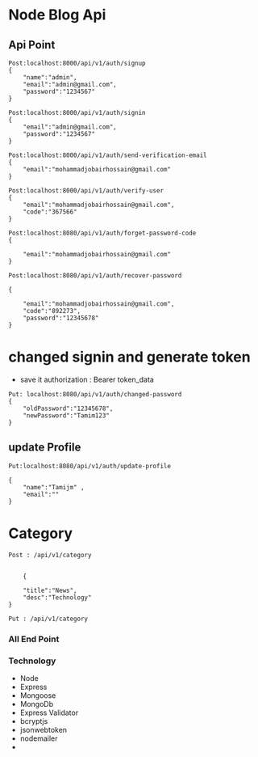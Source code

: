 # Node Blog Api

## Api Point

```
Post:localhost:8000/api/v1/auth/signup
{
    "name":"admin",
    "email":"admin@gmail.com",
    "password":"1234567"
}
```

```
Post:localhost:8000/api/v1/auth/signin
{
    "email":"admin@gmail.com",
    "password":"1234567"
}
```

```
Post:localhost:8000/api/v1/auth/send-verification-email
{
    "email":"mohammadjobairhossain@gmail.com"
}

```

```
Post:localhost:8000/api/v1/auth/verify-user
{
    "email":"mohammadjobairhossain@gmail.com",
    "code":"367566"
}
```

```
Post:localhost:8080/api/v1/auth/forget-password-code
{

    "email":"mohammadjobairhossain@gmail.com"
}

```

```
Post:localhost:8080/api/v1/auth/recover-password

{

    "email":"mohammadjobairhossain@gmail.com",
    "code":"892273",
    "password":"12345678"
}
```

# changed signin and generate token

- save it authorization : Bearer token_data

```
Put: localhost:8080/api/v1/auth/changed-password
{
    "oldPassword":"12345678",
    "newPassword":"Tamim123"
}
```

## update Profile

```
Put:localhost:8080/api/v1/auth/update-profile

{
    "name":"Tamijm" ,
    "email":""
}
```

# Category

```
Post : /api/v1/category


    {

    "title":"News",
    "desc":"Technology"
}

Put : /api/v1/category

```

### All End Point

### Technology

- Node
- Express
- Mongoose
- MongoDb
- Express Validator
- bcryptjs
- jsonwebtoken
- nodemailer
-
